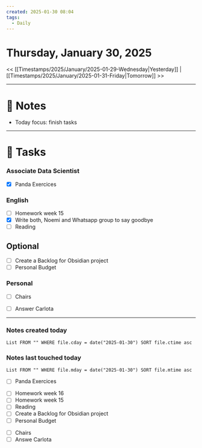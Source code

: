 ```yaml
---
created: 2025-01-30 08:04
tags:
  - Daily
---
```

# Thursday, January 30, 2025

<< [[Timestamps/2025/January/2025-01-29-Wednesday|Yesterday]] | [[Timestamps/2025/January/2025-01-31-Friday|Tomorrow]] >>


---
# 📅 Notes

- Today focus: finish tasks


---
# 📝 Tasks
### Associate Data Scientist
+ [x] Panda Exercices
### English

- [ ] Homework week 15
- [x] Write both, Noemi and Whatsapp group to say goodbye
- [ ] Reading
## Optional
 - [ ] Create a Backlog for Obsidian project
 - [ ] Personal Budget
### Personal
+ [ ] Chairs
+ [ ] Answer Carlota


---
### Notes created today
```dataview
List FROM "" WHERE file.cday = date("2025-01-30") SORT file.ctime asc
```

### Notes last touched today
```dataview
List FROM "" WHERE file.mday = date("2025-01-30") SORT file.mtime asc
```
+ [ ] Panda Exercices
- [ ] Homework week 16
- [ ] Homework week 15
- [ ] Reading
 - [ ] Create a Backlog for Obsidian project
 - [ ] Personal Budget
+ [ ] Chairs
+ [ ] Answe Carlota